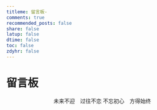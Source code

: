 ```yaml
---
titleme: 留言板-
comments: true
recommended_posts: false
share: false
latup: false
dtime: false
toc: false
zdyhr: false
---
```


# 留言板
<div style="text-align: center;">
未来不迎 过往不恋
不忘初心 方得始终
</div>